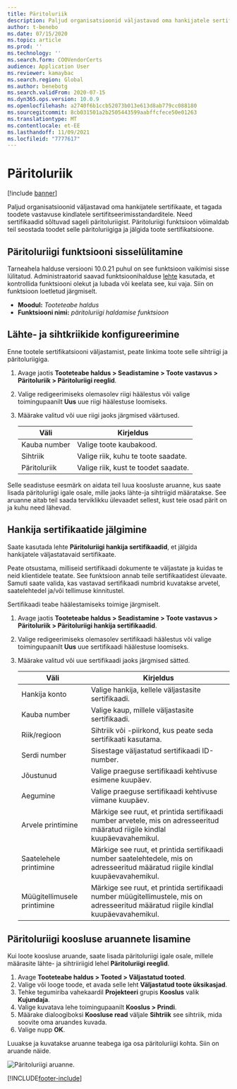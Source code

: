 ```yaml
---
title: Päritoluriik
description: Paljud organisatsioonid väljastavad oma hankijatele sertifikaate, et tagada toodete vastavuse kindlatele sertifitseerimisstandarditele. Need sertifikaadid sõltuvad sageli päritoluriigist. Selles teemas antakse teavet päritoluriigi funktsiooni kohta, mis võimaldab teil seostada toodet selle päritoluriigiga ja jälgida toote sertifikatsioone.
author: t-benebo
ms.date: 07/15/2020
ms.topic: article
ms.prod: ''
ms.technology: ''
ms.search.form: COOVendorCerts
audience: Application User
ms.reviewer: kamaybac
ms.search.region: Global
ms.author: benebotg
ms.search.validFrom: 2020-07-15
ms.dyn365.ops.version: 10.0.9
ms.openlocfilehash: a2740f6b1ccb52073b013e613d8ab779cc088180
ms.sourcegitcommit: 8cb031501a2b2505443599aabffcfece50e01263
ms.translationtype: MT
ms.contentlocale: et-EE
ms.lasthandoff: 11/09/2021
ms.locfileid: "7777617"
---
```

# <a name="country-of-origin"></a>Päritoluriik

[!include [banner](../includes/banner.md)]

Paljud organisatsioonid väljastavad oma hankijatele sertifikaate, et tagada toodete vastavuse kindlatele sertifitseerimisstandarditele. Need sertifikaadid sõltuvad sageli päritoluriigist. Päritoluriigi funktsioon võimaldab teil seostada toodet selle päritoluriigiga ja jälgida toote sertifikatsioone.

## <a name="turn-on-the-country-of-origin-feature"></a>Päritoluriigi funktsiooni sisselülitamine

Tarneahela halduse versiooni 10.0.21 puhul on see funktsioon vaikimisi sisse lülitatud. Administraatorid saavad funktsioonihalduse [lehte](../../fin-ops-core/fin-ops/get-started/feature-management/feature-management-overview.md) kasutada, et kontrollida funktsiooni olekut ja lubada või keelata see, kui vaja. Siin on funktsioon loetletud järgmiselt.

- **Moodul:** *Tooteteabe haldus*
- **Funktsiooni nimi:** *päritoluriigi haldamise funktsioon*

## <a name="configure-source-and-destination-countries"></a>Lähte- ja sihtkriikide konfigureerimine

Enne tootele sertifikatsiooni väljastamist, peate linkima toote selle sihtriigi ja päritoluriigiga.

1. Avage jaotis **Tooteteabe haldus \> Seadistamine \> Toote vastavus \> Päritoluriik \> Päritoluriigi reeglid**.
2. Valige redigeerimiseks olemasolev riigi häälestus või valige toimingupaanilt **Uus** uue riigi häälestuse loomiseks.
3. Määrake valitud või uue riigi jaoks järgmised väärtused.

    | Väli | Kirjeldus |
    |---|---|
    | Kauba number | Valige toote kaubakood. |
    | Sihtriik | Valige riik, kuhu te toote saadate. |
    | Päritoluriik | Valige riik, kust te toodet saadate. |

Selle seadistuse eesmärk on aidata teil luua koosluste aruanne, kus saate lisada päritoluriigi igale osale, mille jaoks lähte-ja sihtriigid määratakse. See aruanne aitab teil saada terviklikku ülevaadet sellest, kust teie osad pärit on ja kuhu need lähevad.

## <a name="keep-track-of-vendor-certificates"></a>Hankija sertifikaatide jälgimine

Saate kasutada lehte **Päritoluriigi hankija sertifikaadid**, et jälgida hankijatele väljastatavaid sertifikaate.

Peate otsustama, milliseid sertifikaadi dokumente te väljastate ja kuidas te neid klientidele teatate. See funktsioon annab teile sertifikaatidest ülevaate. Samuti saate valida, kas vastavad sertifikaadi numbrid kuvatakse arvetel, saatelehtedel ja/või tellimuse kinnitustel.

Sertifikaadi teabe häälestamiseks toimige järgmiselt.

1. Avage jaotis **Tooteteabe haldus \> Seadistamine \> Toote vastavus \> Päritoluriik \> Päritoluriigi hankija sertifikaadid**.
2. Valige redigeerimiseks olemasolev sertifikaadi häälestus või valige toimingupaanilt **Uus** uue sertifikaadi häälestuse loomiseks.
3. Määrake valitud või uue sertifikaadi jaoks järgmised sätted.

    | Väli | Kirjeldus |
    |---|---|
    | Hankija konto | Valige hankija, kellele väljastasite sertifikaadi. |
    | Kauba number | Valige kaup, millele väljastasite sertifikaadi. |
    | Riik/regioon | Sihtriik või -piirkond, kus peate seda sertifikaati kasutama. |
    | Serdi number | Sisestage väljastatud sertifikaadi ID-number. |
    | Jõustunud | Valige praeguse sertifikaadi kehtivuse esimene kuupäev.|
    | Aegumine | Valige praeguse sertifikaadi kehtivuse viimane kuupäev. |
    | Arvele printimine | Märkige see ruut, et printida sertifikaadi number arvetele, mis on adresseeritud määratud riigile kindlal kuupäevavahemikul. |
    | Saatelehele printimine | Märkige see ruut, et printida sertifikaadi number saatelehtedele, mis on adresseeritud määratud riigile kindlal kuupäevavahemikul. |
    | Müügitellimusele printimine | Märkige see ruut, et printida sertifikaadi number müügitellimustele, mis on adresseeritud määratud riigile kindlal kuupäevavahemikul. |

## <a name="include-the-country-of-origin-on-bom-reports"></a>Päritoluriigi koosluse aruannete lisamine

Kui loote koosluse aruande, saate lisada päritoluriigi igale osale, millele määrasite lähte- ja sihtriiriigid lehel **Päritoluriigi reeglid**.

1. Avage **Tooteteabe haldus \> Tooted \> Väljastatud tooted**.
1. Valige või looge toode, et avada selle leht **Väljastatud toote üksikasjad**.
1. Tehke tegumiriba vahekaardil **Projekteeri** grupis **Kooslus** valik **Kujundaja**.
1. Valige kuvatava lehe toimingupaanilt **Kooslus \> Prindi**.
1. Määrake dialoogiboksi **Koosluse read** väljale **Sihtriik** see sihtriik, mida soovite oma aruandes kuvada.
1. Valige nupp **OK**.

Luuakse ja kuvatakse aruanne teabega iga osa päritoluriigi kohta. Siin on aruande näide.

![Päritoluriigi aruanne.](media/country-of-origin-report.png "Päritoluriigi aruanne")


[!INCLUDE[footer-include](../../includes/footer-banner.md)]